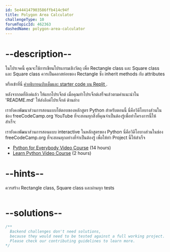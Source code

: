 ```yaml
---
id: 5e444147903586ffb414c94f
title: Polygon Area Calculator
challengeType: 10
forumTopicId: 462363
dashedName: polygon-area-calculator
---
```


# --description--

ในโปรเจคนี้ คุณจะใช้การเขียนโปรแกรมเชิงวัตถุ เพื่อ Rectangle class และ Square class    และ Square class ควรเป็นคลาสย่อยของ Rectangle ซึ่ง inherit methods กับ attributes


หรือเข้าที่นี่ [ คำอธิบายฉบับเต็มและ starter code บน Replit ](https://replit.com/github/freeCodeCamp/boilerplate-polygon-area-calculator).

หลังจากกดที่ลิงค์แล้ว ให้แยกโปรเจ็กต์ เมื่อคุณทำโปรเจ็กต์เสร็จแล้วตามคำแนะนำใน 'README.md' ให้ส่งลิงค์โปรเจ็กต์ ด้านล่าง

เรายังคงพัฒนาส่วนการสอนแบบโต้ตอบของหลักสูตร Python สำหรับตอนนี้ นี่คือวิดีโอบางส่วนในช่อง freeCodeCamp.org YouTube ที่จะสอนทุกสิ่งที่คุณจำเป็นต้องรู้เพื่อทำโครงการนี้ให้สำเร็จ:

เรายังคงพัฒนาส่วนการสอนแบบ interactive ในหลักสูตรของ Python นี่คือวิดีโอบางส่วนในช่อง freeCodeCamp.org ที่จะสอนทุกอย่างที่จำเป็นต้องรู้ เพื่อให้ทำ Project นี้ให้สำเร็จ


<ul>
  <li>
    <a href='https://www.freecodecamp.org/news/python-for-everybody/'>Python for Everybody Video Course</a> (14 hours)
  </li>
  <li>
    <a href='https://www.freecodecamp.org/news/learn-python-basics-in-depth-video-course/'>Learn Python Video Course</a> (2 hours)
  </li>
</ul>

# --hints--

ควรสร้าง Rectangle class, Square class และผ่านทุก tests

```js

```

# --solutions--

```js
/**
  Backend challenges don't need solutions,
  because they would need to be tested against a full working project.
  Please check our contributing guidelines to learn more.
*/
```
